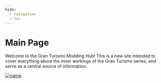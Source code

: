 ```yaml
---
hide:
  - navigation
  - toc
---
```



# Main Page

Welcome to the Gran Turismo Modding Hub! This is a new site intended to cover everything about the inner workings of the Gran Turismo series, and serve as a central source of information.

[![name](https://discordapp.com/api/guilds/775896906500538378/widget.png?style=banner2&raw=true)](https://discord.gg/rUVRq2Dree)	


